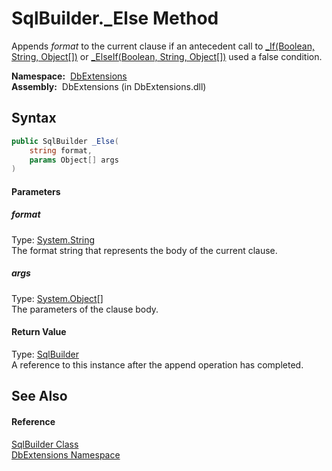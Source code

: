 SqlBuilder._Else Method
=======================
Appends *format* to the current clause if an antecedent call to [_If(Boolean, String, Object[])][1] or [_ElseIf(Boolean, String, Object[])][2] used a false condition.

  **Namespace:**  [DbExtensions][3]  
  **Assembly:**  DbExtensions (in DbExtensions.dll)

Syntax
------

```csharp
public SqlBuilder _Else(
	string format,
	params Object[] args
)
```

#### Parameters

##### *format*
Type: [System.String][4]  
The format string that represents the body of the current clause.

##### *args*
Type: [System.Object][5][]  
The parameters of the clause body.

#### Return Value
Type: [SqlBuilder][6]  
A reference to this instance after the append operation has completed.

See Also
--------

#### Reference
[SqlBuilder Class][6]  
[DbExtensions Namespace][3]  

[1]: _If.md
[2]: _ElseIf.md
[3]: ../README.md
[4]: http://msdn.microsoft.com/en-us/library/s1wwdcbf
[5]: http://msdn.microsoft.com/en-us/library/e5kfa45b
[6]: README.md